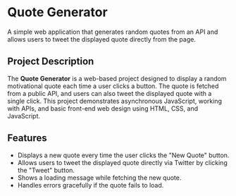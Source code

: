 # Quote Generator

A simple web application that generates random quotes from an API and allows users to tweet the displayed quote directly from the page.

## Project Description

The **Quote Generator** is a web-based project designed to display a random motivational quote each time a user clicks a button. The quote is fetched from a public API, and users can also tweet the displayed quote with a single click. This project demonstrates asynchronous JavaScript, working with APIs, and basic front-end web design using HTML, CSS, and JavaScript.

## Features

- Displays a new quote every time the user clicks the "New Quote" button.
- Allows users to tweet the displayed quote directly via Twitter by clicking the "Tweet" button.
- Shows a loading message while fetching the new quote.
- Handles errors gracefully if the quote fails to load.


